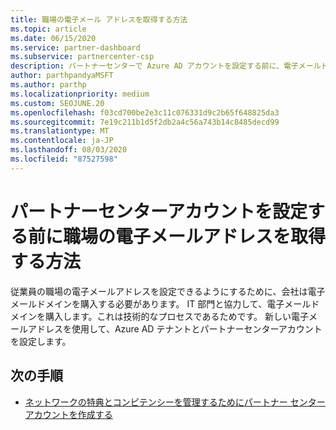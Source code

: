 ```yaml
---
title: 職場の電子メール アドレスを取得する方法
ms.topic: article
ms.date: 06/15/2020
ms.service: partner-dashboard
ms.subservice: partnercenter-csp
description: パートナーセンターで Azure AD アカウントを設定する前に、電子メールドメインの必要性について説明します。 電子メールドメインの購入方法についても説明します。
author: parthpandyaMSFT
ms.author: parthp
ms.localizationpriority: medium
ms.custom: SEOJUNE.20
ms.openlocfilehash: f03cd700be2e3c11c076331d9c2b65f648825da3
ms.sourcegitcommit: 7e19c211b1d5f2db2a4c56a743b14c8485decd99
ms.translationtype: MT
ms.contentlocale: ja-JP
ms.lasthandoff: 08/03/2020
ms.locfileid: "87527598"
---
```

# <a name="how-to-get-a-work-email-address-before-you-set-up-your-partner-center-account"></a>パートナーセンターアカウントを設定する前に職場の電子メールアドレスを取得する方法

従業員の職場の電子メールアドレスを設定できるようにするために、会社は電子メールドメインを購入する必要があります。 IT 部門と協力して、電子メールドメインを購入します。これは技術的なプロセスであるためです。 新しい電子メールアドレスを使用して、Azure AD テナントとパートナーセンターアカウントを設定します。

## <a name="next-steps"></a>次の手順

- [ネットワークの特典とコンピテンシーを管理するためにパートナー センター アカウントを作成する](mpn-create-a-partner-center-account.md)